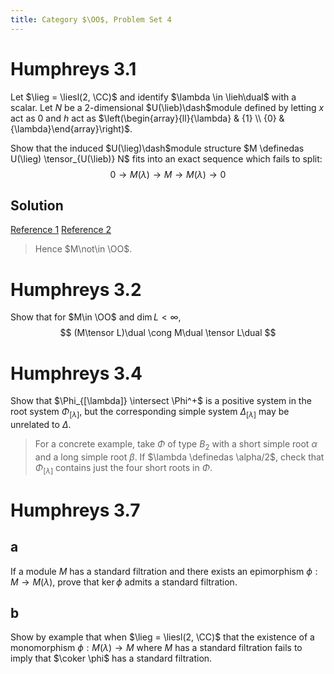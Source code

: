 ```yaml
---
title: Category $\OO$, Problem Set 4
---
```


# Humphreys 3.1
Let $\lieg = \liesl(2, \CC)$ and identify $\lambda \in \lieh\dual$ with a scalar.
Let $N$ be a 2-dimensional $U(\lieb)\dash$module defined by letting $x$ act as $0$ and $h$ act as $\left(\begin{array}{ll}{\lambda} & {1} \\ {0} & {\lambda}\end{array}\right)$.

Show that the induced $U(\lieg)\dash$module structure $M \definedas U(\lieg) \tensor_{U(\lieb)} N$ fits into an exact sequence which fails to split:
$$
0 \to M(\lambda) \to M \to M(\lambda) \to 0
$$

## Solution

[Reference 1](https://math.stackexchange.com/questions/2272891/extension-of-dual-verma-module/2273008#2273008)
[Reference 2](https://aip.scitation.org/doi/full/10.1063/1.5121236)

> Hence $M\not\in \OO$.

# Humphreys 3.2

Show that for $M\in \OO$ and $\dim L < \infty$,
$$
(M\tensor L)\dual \cong M\dual \tensor L\dual
$$

# Humphreys 3.4
Show that $\Phi_{[\lambda]} \intersect \Phi^+$ is a positive system in the root system $\Phi_{[\lambda]}$, but the corresponding simple system $\Delta_{[\lambda]}$ may be unrelated to $\Delta$.

> For a concrete example, take $\Phi$ of type $B_2$ with a short simple root $\alpha$ and a long simple root $\beta$.
> If $\lambda \definedas \alpha/2$, check that $\Phi_{[\lambda]}$ contains just the four short roots in $\Phi$.

# Humphreys 3.7

## a

If a module $M$ has a standard filtration and there exists an epimorphism $\phi: M\to M(\lambda)$, prove that $\ker \phi$ admits a standard filtration.

## b

Show by example that when $\lieg = \liesl(2, \CC)$ that the existence of a monomorphism $\phi: M(\lambda) \to M$ where $M$ has a standard filtration fails to imply that $\coker \phi$ has a standard filtration.

